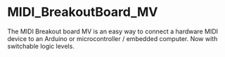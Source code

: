 # MIDI_BreakoutBoard_MV
The MIDI Breakout board MV is an easy way to connect a hardware MIDI device to an Arduino or microcontroller / embedded computer. Now with switchable logic levels.
